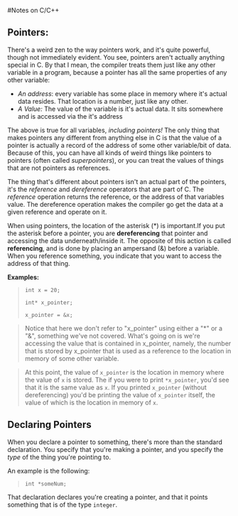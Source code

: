 #Notes on C/C++


## Pointers:

There's a weird zen to the way pointers work, and it's quite powerful, though not immediately evident. You see, pointers aren't actually anything special in C. By that I mean, the compiler treats them just like any other variable in a program, because a pointer has all the same properties of any other variable:

+ *An address*: every variable has some place in memory where it's actual data resides. That location is a number, just like any other.
+ *A Value:* The value of the variable is it's actual data. It sits somewhere and is accessed via the it's address

The above is true for all variables, *including pointers!* The only thing that makes pointers any different from anything else in C is that the value of a pointer is actually a record of the address of some other variable/bit of data. Because of this, you can have all kinds of weird things like pointers to pointers (often called *superpointers*), or you can treat the values of things that are not pointers as references.

The thing that's different about pointers isn't an actual part of the pointers, it's the *reference* and *dereference* operators that are part of C. The *reference* operation returns the reference, or the address of that variables value. The dereference operation makes the compiler go get the data at a given reference and operate on it.

When using pointers, the location of the asterisk (*) is important.If you put the asterisk before a pointer, you are **dereferencing** that pointer and accessing the data underneath/inside it. The opposite of this action is called **referencing**, and is done by placing an ampersand (&) before a variable. When you reference something, you indicate that you want to access the address of that thing.

**Examples:**

>     int x = 20;
>
>     int* x_pointer;
>
>     x_pointer = &x;

>   Notice that here we don't refer to "x_pointer" using either a "*" or a
>   "&", something we've not covered. What's going on is we're accessing the
>   value that is contained in x_pointer, namely, the number that is stored by
>   x_pointer that is used as a reference to the location in memory of some
>   other variable.

> At this point, the value of `x_pointer` is the location in memory where the value of `x` is stored. The if you were to print `*x_pointer`, you'd see that it is the same value as `x`. If you printed `x_pointer` (without dereferencing) you'd be printing the value of `x_pointer` itself, the value of which is the location in memory of `x`.

## Declaring Pointers

When you declare a pointer to something, there's more than the standard declaration. You specify that you're making a pointer, and you specify the *type* of the thing you're pointing to.

An example is the following:

>     int *someNum;

That declaration declares you're creating a pointer, and that it points something that is of the type `integer`.

